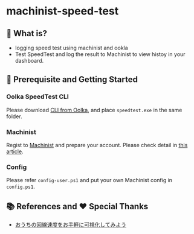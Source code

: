 # machinist-speed-test

## 🚩 What is? 

- logging speed test using machinist and ookla
- Test SpeedTest and log the result to Machinist to view histoy in your dashboard.

## 🚀 Prerequisite and Getting Started

### Oolka SpeedTest CLI

Please download [CLI from Oolka](https://www.speedtest.net/ja/apps/cli), and place `speedtest.exe` in the same folder.

### Machinist

Regist to [Machinist](https://machinist.iij.jp/) and prepare your account.
Please check detail in [this article](https://eng-blog.ad.jp/archives/16720).

### Config

Please refer `config-user.ps1` and put your own Machinist config in `config.ps1`. 

## 📚 References and ❤️ Special Thanks

- [おうちの回線速度をお手軽に可視化してみよう](https://eng-blog.ad.jp/archives/16720)